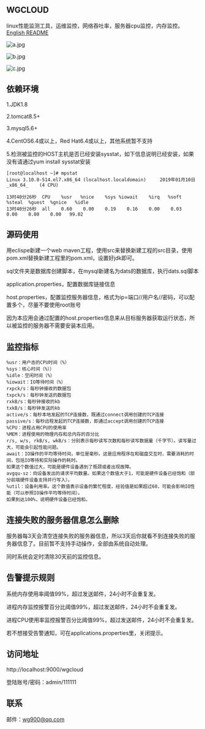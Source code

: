## WGCLOUD

linux性能监测工具，运维监控，网络吞吐率，服务器cpu监控，内存监控。[English README](https://github.com/tianshiyeben/wgcloud/blob/master/README_en.md)

![a.jpg](https://raw.githubusercontent.com/tianshiyeben/wgcloud/master/demo/a.jpg)

![b.jpg](https://raw.githubusercontent.com/tianshiyeben/wgcloud/master/demo/b.jpg)

![c.jpg](https://raw.githubusercontent.com/tianshiyeben/wgcloud/master/demo/c.jpg)

## 依赖环境

1.JDK1.8

2.tomcat8.5+

3.mysql5.6+

4.CentOS6.4或以上，Red Hat6.4或以上，其他系统暂不支持

5.检测被监控的HOST主机是否已经安装sysstat，如下信息说明已经安装，如果没有请通过yum install sysstat安装

```
[root@localhost ~]# mpstat
Linux 3.10.0-514.el7.x86_64 (localhost.localdomain) 	2019年01月10日 	_x86_64_	(4 CPU)

13时40分26秒  CPU    %usr   %nice    %sys %iowait    %irq   %soft  %steal  %guest  %gnice   %idle
13时40分26秒  all    0.60    0.00    0.19    0.16    0.00    0.03    0.00    0.00    0.00   99.02
```

## 源码使用

用eclispe新建一个web maven工程，使用src来替换新建工程的src目录，使用pom.xml替换新建工程里的pom.xml，设置好jdk即可。

sql文件夹是数据库创建脚本，在mysql新建名为dats的数据库，执行dats.sql脚本

application.properties，配置数据库链接信息

host.properties，配置监控服务器信息，格式为ip=端口//用户名//密码，可以配置多个，尽量不要使用root账号

因为本应用会通过配置的host.properties信息来从目标服务器获取运行状态，所以被监控的服务器不需要安装本应用。

## 监控指标

```
%usr：用户态的CPU时间（%）
%sys：核心时间（%））
%idle：空闲时间（%）
%iowait：IO等待时间（%）
rxpck/s：每秒钟接收的数据包
txpck/s：每秒钟发送的数据包
rxkB/s：每秒钟接收的kb
txkB/s：每秒钟发送的kb
active/s：每秒本地发起的TCP连接数，既通过connect调用创建的TCP连接
passive/s：每秒远程发起的TCP连接数，即通过accept调用创建的TCP连接
%CPU：进程占用CPU的使用率
%MEM：进程使用的物理内存和总内存的百分比
r/s, w/s, rkB/s, wkB/s：分别表示每秒读写次数和每秒读写数据量（千字节）。读写量过大，可能会引起性能问题。
await：IO操作的平均等待时间，单位是毫秒。这是应用程序在和磁盘交互时，需要消耗的时间，包括IO等待和实际操作的耗时。
如果这个数值过大，可能是硬件设备遇到了瓶颈或者出现故障。
avgqu-sz：向设备发出的请求平均数量。如果这个数值大于1，可能是硬件设备已经饱和（部分前端硬件设备支持并行写入）。
%util：设备利用率。这个数值表示设备的繁忙程度，经验值是如果超过60，可能会影响IO性能（可以参照IO操作平均等待时间）。
如果到达100%，说明硬件设备已经饱和。
```



## 连接失败的服务器信息怎么删除

服务器每3天会清空连接失败的服务器信息，所以3天后你就看不到连接失败的服务器信息了。目前暂不支持手动操作，全部由系统自动处理。

同时系统会定时清除30天前的监控信息。

## 告警提示规则

系统内存使用率阈值99%，超过发送邮件，24小时不会重复发。

进程内存监控报警百分比阈值99%，超过发送邮件，24小时不会重复发。

进程CPU使用率监控报警百分比阈值99%，超过发送邮件，24小时不会重复发。

若不想接受告警通知，可在applications.properties里，关闭提示。

## 访问地址

http://localhost:9000/wgcloud

登陆账号/密码：admin/111111

## 联系

邮件：wg900@qq.com



